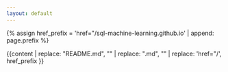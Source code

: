 ```yaml
---
layout: default
---
```


<script>
    document.getElementsByClassName('site-title')[0].innerHTML = "<img src='/sql-machine-learning.github.io/assets/sqlflow-logo.svg' style='height: 30px' />"
</script>

<style>
a {color: #1BA2FF}
</style>

{% assign href_prefix = 'href="/sql-machine-learning.github.io' | append: page.prefix %}

{{content | replace: "README.md", "" | replace: ".md", "" | replace: 'href="/', href_prefix }}


